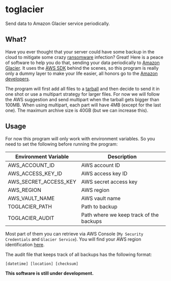 # toglacier
Send data to Amazon Glacier service periodically.

## What?

Have you ever thought that your server could have some backup in the cloud to
mitigate some crazy [ransomware](https://en.wikipedia.org/wiki/Ransomware)
infection? Great! Here is a peace of software to help you do that, sending your
data periodically to [Amazon Glacier](https://aws.amazon.com/glacier/). It uses
the [AWS SDK](https://aws.amazon.com/sdk-for-go/) behind the scenes, so this
program is really only a dummy layer to make your life easier, all honors go to
the [Amazon developers](https://github.com/orgs/aws/people).

The program will first add all files to a
[tarball](https://en.wikipedia.org/wiki/Tar_(computing)) and then decide to send
it in one shot or use a multipart strategy for larger files. For now we will
follow the AWS suggestion and send multipart when the tarball gets bigger than
100MB. When using multipart, each part will have 4MB (except for the last one).
The maximum archive size is 40GB (but we can increase this).

## Usage

For now this program will only work with environment variables. So you need to
set the following before running the program:

| Environment Variable  | Description                             |
| --------------------- | --------------------------------------- |
| AWS_ACCOUNT_ID        | AWS account ID                          |
| AWS_ACCESS_KEY_ID     | AWS access key ID                       |
| AWS_SECRET_ACCESS_KEY | AWS secret access key                   |
| AWS_REGION            | AWS region                              |
| AWS_VAULT_NAME        | AWS vault name                          |
| TOGLACIER_PATH        | Path to backup                          |
| TOGLACIER_AUDIT       | Path where we keep track of the backups |

Most part of them you can retrieve via AWS Console (`My Security Credentials`
and `Glacier Service`). You will find your AWS region identification
[here](http://docs.aws.amazon.com/general/latest/gr/rande.html#glacier_region).

The audit file that keeps track of all backups has the following format:

    [datetime] [location] [checksum]

**This software is still under development.**
